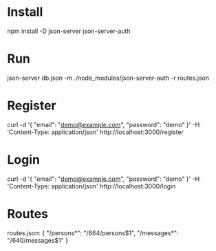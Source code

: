 # Install
npm install -D json-server json-server-auth

# Run
json-server db.json -m ./node_modules/json-server-auth -r routes.json

# Register
curl -d '{
  "email": "demo@example.com",
  "password": "demo"
}' -H 'Content-Type: application/json' http://localhost:3000/register

# Login
curl -d '{
  "email": "demo@example.com",
  "password": "demo"
}' -H 'Content-Type: application/json' http://localhost:3000/login

# Routes
routes.json:
{
    "/persons*": "/664/persons$1",
    "/messages*": "/640/messages$1"
}
